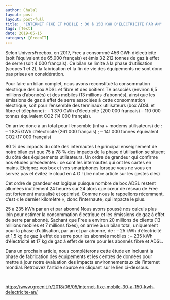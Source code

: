 ```yaml
---
author: Chalal
layout: post
layout: post-full
title:  "INTERNET FIXE ET MOBILE : 30 à 150 KWH D'ELECTRICITE PAR AN"
tags: [Text]
date: 2019-05-15
category: [GreenIT]
---
```


Selon UniversFreebox, en 2017, Free a consommé 456 GWh d’électricité (soit l’équivalent de 65.000 français) et émis 32 212 tonnes de gaz à effet de serre (soit 4 000 français). Ce bilan se limite à la phase d’utilisation (scopes 1 et 2), la fabrication et la fin de vie des équipements ne sont donc pas prises en considération.

Pour faire un bilan complet, nous avons reconstitué la consommation électrique des box ADSL et fibre et des boîtiers TV associés (environ 6,5 millions d’abonnés) et des mobiles (13 millions d’abonnés), ainsi que les émissions de gaz à effet de serre associées à cette consommation électrique, soit pour l’ensemble des terminaux utilisateurs (box ADSL et fibre et téléphone) :
– 1 370 GWh d’électricité (200 000 français)
– 110 000 tonnes équivalent CO2 (14 000 français).

On arrive donc à un total pour l’ensemble (infra + modems utilisateurs) de  :
– 1 825 GWh d’électricité (261 000 français) ;
– 141 000 tonnes équivalent CO2 (17 000 français)

80 % des impacts du côté des internautes
Le principal enseignement de notre bilan est que 75 à 78 % des impacts de la phase d’utilisation se situent du côté des équipements utilisateurs. Un ordre de grandeur qui confirme nos études précédentes : ce sont les internautes qui ont les cartes en mains. Eteignez vos box et vos smartphones lorsque vous ne vous en servez pas et évitez le cloud en 4 G ! (lire notre article sur les gestes clés)

Cet ordre de grandeur est logique puisque nombre de box ADSL restent allumées inutilement 24 heures sur 24 alors que cœur de réseau de Free est fortement mutualisé et optimisé. Comme nous le rappelions récemment, c’est « le dernier kilomètre », donc l’internaute, qui impacte le plus.

25 à 235 kWh par an et par abonné
Nous avons poussé nos calculs plus loin pour estimer la consommation électrique et les émissions de gaz à effet de serre par abonné. Sachant que Free a environ 20 millions de clients (13 millions mobiles et 7 millions fixes), on arrive à un bilan total, uniquement pour la phase d’utilisation, par an et par abonné, de :
– 25 kWh d’électricité et 1,5 kg de gaz à effet de serre pour les abonnés mobiles ;
– 235 kWh d’électricité et 17 kg de gaz à effet de serre pour les abonnés fibre et ADSL.

Dans un prochain article, nous compléterons cette étude en incluant la phase de fabrication des équipements et les centres de données pour mettre à jour notre évaluation des impacts environnementaux de l’internet mondial.
Retrouvez l'article source en cliquant sur le lien ci-dessous.

<br>

https://www.greenit.fr/2018/06/05/internet-fixe-mobile-30-a-150-kwh-delectricite-an/
